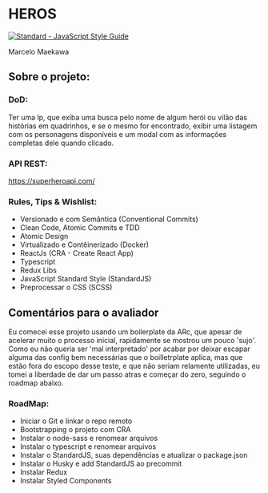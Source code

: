 
# HEROS
[![Standard - JavaScript Style Guide](https://cdn.rawgit.com/standard/standard/master/badge.svg)](https://github.com/standard/standard)

Marcelo Maekawa

## Sobre o projeto:

### DoD:
Ter uma lp, que exiba uma busca pelo nome de algum herói ou vilão das histórias em quadrinhos, e se o mesmo for encontrado, exibir uma listagem com os personagens disponíveis e um modal com as informações completas dele quando clicado.

### API REST:
https://superheroapi.com/ 

### Rules, Tips & Wishlist:
- Versionado e com Semântica (Conventional Commits)
- Clean Code, Atomic Commits e TDD
- Atomic Design
- Virtualizado e Contêinerizado (Docker)
- ReactJs (CRA - Create React App)
- Typescript
- Redux Libs 
- JavaScript Standard Style (StandardJS)
- Preprocessar o CSS (SCSS)

## Comentários para o avaliador
Eu comecei esse projeto usando um boilerplate da ARc, que apesar de acelerar muito o processo inicial, rapidamente se mostrou um pouco 'sujo'. Como eu não queria ser 'mal interpretado' por acabar por deixar escapar alguma das config bem necessárias que o boilletrplate aplica, mas que estão fora do escopo desse teste, e que não seriam relamente utilizadas, eu tomei a liberdade de dar um passo atras e começar do zero, seguindo o roadmap abaixo.

### RoadMap:
- Iniciar o Git e linkar o repo remoto
- Bootstrapping o projeto com CRA
- Instalar o node-sass e renomear arquivos
- Instalar o typescript e renomear arquivos
- Instalar o StandardJS, suas dependências e atualizar o package.json
- Instalar o Husky e add StandardJS ao precommit
- Instalar Redux
- Instalar Styled Components
